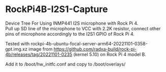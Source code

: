 # RockPi4B-I2S1-Capture    

Device Tree For Using INMP441 I2S microphone with Rock Pi 4.    
Pull up SD line of the microphone to VCC with 2.2K resistor, connect other pins of microphone accordingly to the I2S1 GPIO of Rock Pi 4.    

Tested with rockpi-4b-ubuntu-focal-server-arm64-20221101-0358-gpt.img.xz image from https://github.com/radxa-build/rock-pi-4b/releases/tag/20221101-0235 (kernel 5.10) on Rock Pi 4 model B.    

Add it to /boot/hw_initfc.conf and copy to /boot/overlays/    
